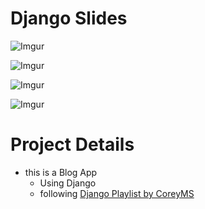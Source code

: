 
# Django Slides

![Imgur](https://i.imgur.com/2kywEy5.png)

![Imgur](https://i.imgur.com/QOvkCdJ.png)

![Imgur](https://i.imgur.com/TbrSY30.png)

![Imgur](https://i.imgur.com/cxXvobK.png)

# Project Details

- this is a Blog App
  - Using Django 
  - following [Django Playlist by CoreyMS](https://www.youtube.com/playlist?list=PL-osiE80TeTtoQCKZ03TU5fNfx2UY6U4p)
